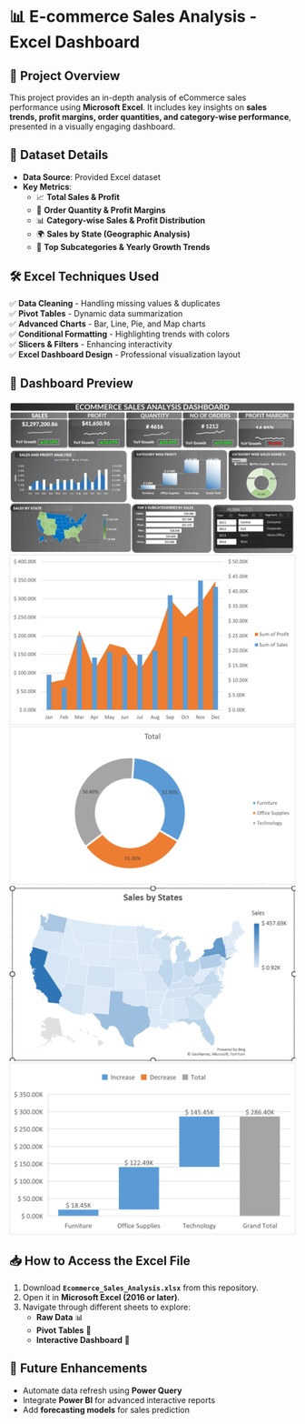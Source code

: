 # 📊 E-commerce Sales Analysis - Excel Dashboard

## 🚀 Project Overview  
This project provides an in-depth analysis of eCommerce sales performance using **Microsoft Excel**. It includes key insights on **sales trends, profit margins, order quantities, and category-wise performance**, presented in a visually engaging dashboard.  

## 📂 Dataset Details  
- **Data Source**: Provided Excel dataset  
- **Key Metrics**:  
  - 📈 **Total Sales & Profit**  
  - 🛒 **Order Quantity & Profit Margins**  
  - 📊 **Category-wise Sales & Profit Distribution**  
  - 🌍 **Sales by State (Geographic Analysis)**  
  - 🎯 **Top Subcategories & Yearly Growth Trends**  

## 🛠 Excel Techniques Used  
✅ **Data Cleaning** - Handling missing values & duplicates  
✅ **Pivot Tables** - Dynamic data summarization  
✅ **Advanced Charts** - Bar, Line, Pie, and Map charts  
✅ **Conditional Formatting** - Highlighting trends with colors  
✅ **Slicers & Filters** - Enhancing interactivity  
✅ **Excel Dashboard Design** - Professional visualization layout  

## 📸 Dashboard Preview  
![Ecommerce Dashboard](Dashboard.png)  
![Combo Chart](Combo.png) 
![Pie Chart](Chart.png) 
![Mao Chart](Map.png) 
![Sales Chart](Waterfall.png) 

## 📥 How to Access the Excel File  
1. Download **`Ecommerce_Sales_Analysis.xlsx`** from this repository.  
2. Open it in **Microsoft Excel (2016 or later)**.  
3. Navigate through different sheets to explore:  
   - **Raw Data** 📊  
   - **Pivot Tables** 🔄  
   - **Interactive Dashboard** 🚀  

## 🔮 Future Enhancements  
- Automate data refresh using **Power Query**  
- Integrate **Power BI** for advanced interactive reports  
- Add **forecasting models** for sales prediction  



